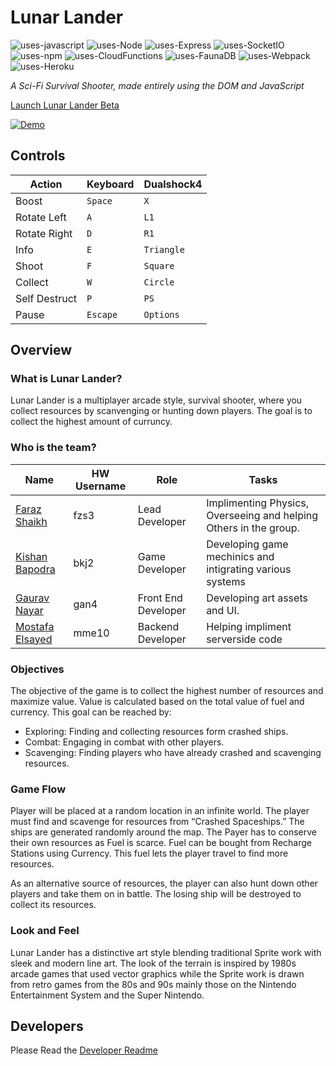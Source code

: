 # Lunar Lander

![uses-javascript](https://badgen.net/badge/Uses/Javascript/f0db4f)
![uses-Node](https://badgen.net/badge/Uses/NodeJS/80bd01)
![uses-Express](https://badgen.net/badge/Uses/ExpressJS/f0db4f)
![uses-SocketIO](https://badgen.net/badge/Uses/Socket.IO/323fcb)
![uses-npm](https://badgen.net/badge/Uses/npm/e32e37)
![uses-CloudFunctions](https://badgen.net/badge/Uses/Cloud-Functions/4285f4)
![uses-FaunaDB](https://badgen.net/badge/Uses/FaunaDB/323fcb)
![uses-Webpack](https://badgen.net/badge/Uses/Webpack/8ed6fb)
![uses-Heroku](https://badgen.net/badge/Uses/Heroku/5a1db2)

*A Sci-Fi Survival Shooter, made entirely using the DOM and JavaScript*


[Launch Lunar Lander Beta](https://lunar-lander-js.herokuapp.com/)

[![Demo](https://github.com/FarazzShaikh/LunarLander/blob/master/Assets/Demo.gif)](https://www.youtube.com/watch?v=6PbooR1DMcY&feature=youtu.be "Click to view Trailer!")

## **Controls**
| Action  | Keyboard  | Dualshock4 |
|---|---|---|
| Boost | `Space` | `X` |
| Rotate Left | `A` | `L1` |
| Rotate Right | `D` | `R1` |
| Info | `E` | `Triangle` |
| Shoot | `F` | `Square` |
| Collect | `W` | `Circle` |
| Self Destruct | `P` | `PS` |
| Pause | `Escape` | `Options` |


## **Overview**
### What is Lunar Lander?
 Lunar Lander is a multiplayer arcade style, survival shooter, where you collect resources by scanvenging or hunting down players. The goal is to collect the highest amount of
 curruncy.

### Who is the team?
| Name  | HW Username  | Role  | Tasks |
|---|---|---|---|
| [Faraz Shaikh](https://github.com/farazzshaikh)  |   fzs3| Lead Developer  | Implimenting Physics, Overseeing and helping Others in the group. |
|  [Kishan Bapodra](https://github.com/KishanBapodra) |  bkj2 | Game Developer  | Developing game mechinics and intigrating various systems |
|  [Gaurav Nayar](https://github.com/GauravNayar) |  gan4 | Front End Developer  | Developing art assets and UI. |
|  [Mostafa Elsayed](https://github.com/TheChosenSir) |  mme10 | Backend Developer  | Helping impliment serverside code |

### Objectives
The objective of the game is to collect the highest number of resources and maximize value. Value is calculated based on the total value of fuel and currency. This goal can be reached by:
- Exploring: Finding and collecting resources form crashed ships.
- Combat: Engaging in combat with other players.
- Scavenging: Finding players who have already crashed and scavenging resources.


### Game Flow
Player will be placed at a random location in an infinite world. The player must find and scavenge for resources from “Crashed Spaceships.” The ships are generated randomly around the map. The Payer has to conserve their own resources as Fuel is scarce. Fuel can be bought from Recharge Stations using Currency. This fuel lets the player travel to find more resources.

As an alternative source of resources, the player can also hunt down other players and take them on in battle. The losing ship will be destroyed to collect its resources.

### Look and Feel
Lunar Lander has a distinctive art style blending traditional Sprite work with sleek and modern line art. The look of the terrain is inspired by 1980s arcade games that used vector graphics while the Sprite work is drawn from retro games from the 80s and 90s mainly those on the Nintendo Entertainment System and the Super Nintendo.

## **Developers**
Please Read the [Developer Readme](https://github.com/F28WP-Dubai-Group-6/LunarLander/blob/master/dev-README.MD)
